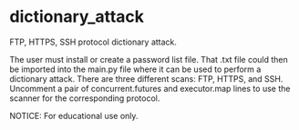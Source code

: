 # dictionary_attack
FTP, HTTPS, SSH protocol dictionary attack.

The user must install or create a password list file. That .txt file could then be imported into the main.py file where it can be used to perform a dictionary attack. There are three different scans: FTP, HTTPS, and SSH. Uncomment a pair of concurrent.futures and executor.map lines to use the scanner for the corresponding protocol.

NOTICE: For educational use only.
